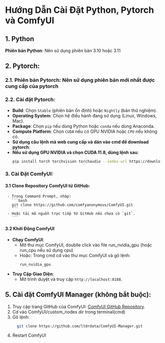# Hướng Dẫn Cài Đặt Python, Pytorch và ComfyUI

## 1. Python

**Phiên bản Python**: Nên sử dụng phiên bản 3.10 hoặc 3.11

## 2. Pytorch:
### 2.1. Phiên bản Pytorch: Nên sử dụng phiên bản mới nhất được cung cấp của pytorch
### 2.2. Cài đặt Pytorch:
  - **Build**: Chọn `Stable` (phiên bản ổn định) hoặc `Nightly` (bản thử nghiệm).
  - **Operating System**: Chọn hệ điều hành đang sử dụng (Linux, Windows, Mac).
  - **Package**: Chọn `pip` nếu dùng Python hoặc `conda` nếu dùng Anaconda.
  - **Compute Platform**: Chọn `CUDA` nếu có GPU NVIDIA hoặc `CPU` nếu không có.
  - **Sử dụng câu lệnh mà web cung cấp và dán vào cmd để download pytorch**:
  - **Nếu sử dụng GPU NVIDIA và chọn CUDA 11.8, dùng lệnh sau**:
    ```bash
    pip install torch torchvision torchaudio --index-url https://download.pytorch.org/whl/cu118
     ```
### 3. Cài Đặt ComfyUI:
#### 3.1 **Clone Repository ComfyUI từ GitHub**:
     - Trong Command Prompt, nhập:
       ```bash
       git clone https://github.com/comfyanonymous/ComfyUI.git
       ```
     - Hoặc tải mã nguồn trực tiếp từ GitHub nếu chưa có `git`.
       ```

#### 3.2 Khởi Động ComfyUI

- **Chạy ComfyUI**:
   - Mở thư mục ComfyUI, doublle click vào file run_nvidia_gpu (hoặc run_cpu nếu sử dụng cpu)
   - Hoặc: Trong cmd cd vào thư mục ComfyUI và gõ lệnh:
     ```bash
     run_nvidia_gpu
     ```
- **Truy Cập Giao Diện**:
   - Mở trình duyệt và truy cập `http://localhost:8188`.

## 5. Cài đặt ComfyUI Manager (không bắt buộc):
1. Truy cập trang GitHub của ComfyUI: [ComfyUI GitHub Repository](https://github.com/comfyanonymous/ComfyUI).
2. Cd vào ComfyUI/custom_nodes dir trong terminal(cmd)
3. Gõ lệnh:
   ```bash
     git clone https://github.com/ltdrdata/ComfyUI-Manager.git
   ```
4. Restart ComfyUI
